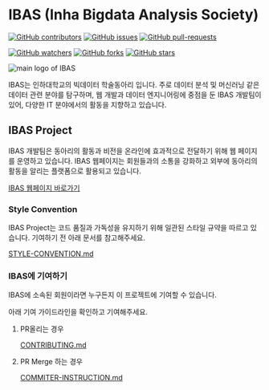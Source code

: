 # IBAS (Inha Bigdata Analysis Society)

[![GitHub contributors](https://img.shields.io/github/contributors/InhaBas/Inhabas.com-api.svg)](https://GitHub.com/InhaBas/Inhabas.com-api/graphs/contributors/)
[![GitHub issues](https://img.shields.io/github/issues/InhaBas/Inhabas.com-api.svg)](https://GitHub.com/InhaBas/Inhabas.com-api/issues/)
[![GitHub pull-requests](https://img.shields.io/github/issues-pr/InhaBas/Inhabas.com-api.svg)](https://GitHub.com/InhaBas/Inhabas.com-api/pulls/)

[![GitHub watchers](https://img.shields.io/github/watchers/InhaBas/Inhabas.com-api?style=social&label=Watch)](https://GitHub.com/InhaBas/Inhabas.com-api/watchers/)
[![GitHub forks](https://img.shields.io/github/forks/InhaBas/Inhabas.com-api.svg?style=social&label=Fork)](https://GitHub.com/InhaBas/Inhabas.com-api/network/)
[![GitHub stars](https://img.shields.io/github/stars/InhaBas/Inhabas.com-api?style=social&label=Star)](https://GitHub.com/InhaBas/Inhabas.com-api/stargazers/)

![main logo of IBAS](docs/images/logo_purple.png)

IBAS는 인하대학교의 빅데이터 학술동아리 입니다. 주로 데이터 분석 및 머신러닝 같은 데이터 관련 분야를 탐구하며, 웹 개발과 데이터 엔지니어링에 중점을 둔 IBAS 개발팀이 있어, 다양한 IT 분야에서의 활동을 지향하고 있습니다.

## IBAS Project

IBAS 개발팀은 동아리의 활동과 비전을 온라인에 효과적으로 전달하기 위해 웹 페이지를 운영하고 있습니다. IBAS 웹페이지는 회원들과의 소통을 강화하고 외부에 동아리의 활동을 알리는 플랫폼으로 활용되고 있습니다.

[IBAS 웹페이지 바로가기](https://www.inhabas.com/)

### Style Convention

IBAS Project는 코드 품질과 가독성을 유지하기 위해 일관된 스타일 규약을 따르고 있습니다. 기여하기 전 아래 문서를 참고해주세요.

[STYLE-CONVENTION.md](STYLE-CONVENTION.md)

### IBAS에 기여하기

IBAS에 소속된 회원이라면 누구든지 이 프로젝트에 기여할 수 있습니다.

아래 기여 가이드라인을 확인하고 기여해주세요.

1. PR올리는 경우

   [CONTRIBUTING.md](CONTRIBUTING.md)

2. PR Merge 하는 경우

   [COMMITER-INSTRUCTION.md](COMMITER-INSTRUCTION.md)
